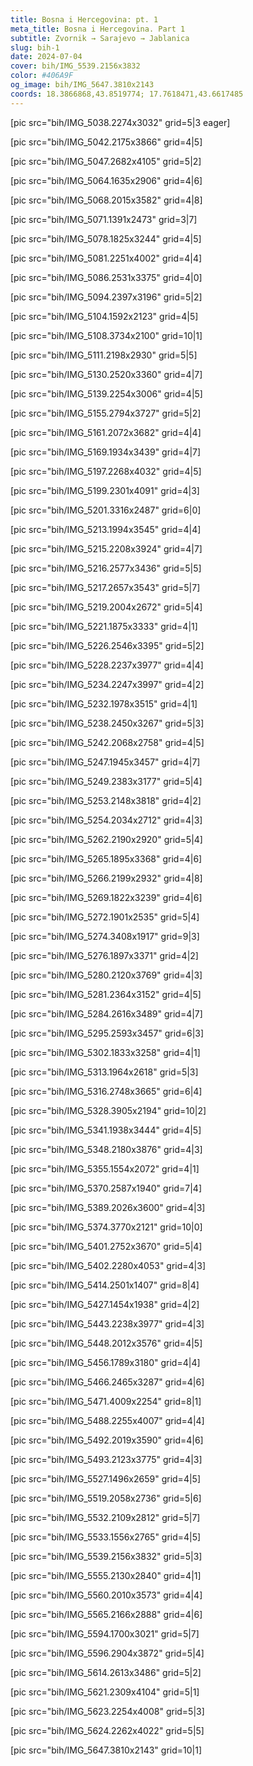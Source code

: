 ```yaml
---
title: Bosna i Hercegovina: pt. 1
meta_title: Bosna i Hercegovina. Part 1
subtitle: Zvornik → Sarajevo → Jablanica
slug: bih-1
date: 2024-07-04
cover: bih/IMG_5539.2156x3832
color: #406A9F
og_image: bih/IMG_5647.3810x2143
coords: 18.3866868,43.8519774; 17.7618471,43.6617485
---
```


[pic src="bih/IMG_5038.2274x3032" grid=5|3 eager]

[pic src="bih/IMG_5042.2175x3866" grid=4|5]

[pic src="bih/IMG_5047.2682x4105" grid=5|2]

[pic src="bih/IMG_5064.1635x2906" grid=4|6]

[pic src="bih/IMG_5068.2015x3582" grid=4|8]

[pic src="bih/IMG_5071.1391x2473" grid=3|7]

[pic src="bih/IMG_5078.1825x3244" grid=4|5]

[pic src="bih/IMG_5081.2251x4002" grid=4|4]

[pic src="bih/IMG_5086.2531x3375" grid=4|0]

[pic src="bih/IMG_5094.2397x3196" grid=5|2]

[pic src="bih/IMG_5104.1592x2123" grid=4|5]

[pic src="bih/IMG_5108.3734x2100" grid=10|1]

[pic src="bih/IMG_5111.2198x2930" grid=5|5]

[pic src="bih/IMG_5130.2520x3360" grid=4|7]

[pic src="bih/IMG_5139.2254x3006" grid=4|5]

[pic src="bih/IMG_5155.2794x3727" grid=5|2]

[pic src="bih/IMG_5161.2072x3682" grid=4|4]

[pic src="bih/IMG_5169.1934x3439" grid=4|7]

[pic src="bih/IMG_5197.2268x4032" grid=4|5]

[pic src="bih/IMG_5199.2301x4091" grid=4|3]

[pic src="bih/IMG_5201.3316x2487" grid=6|0]

[pic src="bih/IMG_5213.1994x3545" grid=4|4]

[pic src="bih/IMG_5215.2208x3924" grid=4|7]

[pic src="bih/IMG_5216.2577x3436" grid=5|5]

[pic src="bih/IMG_5217.2657x3543" grid=5|7]

[pic src="bih/IMG_5219.2004x2672" grid=5|4]

[pic src="bih/IMG_5221.1875x3333" grid=4|1]

[pic src="bih/IMG_5226.2546x3395" grid=5|2]

[pic src="bih/IMG_5228.2237x3977" grid=4|4]

[pic src="bih/IMG_5234.2247x3997" grid=4|2]

[pic src="bih/IMG_5232.1978x3515" grid=4|1]

[pic src="bih/IMG_5238.2450x3267" grid=5|3]

[pic src="bih/IMG_5242.2068x2758" grid=4|5]

[pic src="bih/IMG_5247.1945x3457" grid=4|7]

[pic src="bih/IMG_5249.2383x3177" grid=5|4]

[pic src="bih/IMG_5253.2148x3818" grid=4|2]

[pic src="bih/IMG_5254.2034x2712" grid=4|3]

[pic src="bih/IMG_5262.2190x2920" grid=5|4]

[pic src="bih/IMG_5265.1895x3368" grid=4|6]

[pic src="bih/IMG_5266.2199x2932" grid=4|8]

[pic src="bih/IMG_5269.1822x3239" grid=4|6]

[pic src="bih/IMG_5272.1901x2535" grid=5|4]

[pic src="bih/IMG_5274.3408x1917" grid=9|3]

[pic src="bih/IMG_5276.1897x3371" grid=4|2]

[pic src="bih/IMG_5280.2120x3769" grid=4|3]

[pic src="bih/IMG_5281.2364x3152" grid=4|5]

[pic src="bih/IMG_5284.2616x3489" grid=4|7]

[pic src="bih/IMG_5295.2593x3457" grid=6|3]

[pic src="bih/IMG_5302.1833x3258" grid=4|1]

[pic src="bih/IMG_5313.1964x2618" grid=5|3]

[pic src="bih/IMG_5316.2748x3665" grid=6|4]

[pic src="bih/IMG_5328.3905x2194" grid=10|2]

[pic src="bih/IMG_5341.1938x3444" grid=4|5]

[pic src="bih/IMG_5348.2180x3876" grid=4|3]

[pic src="bih/IMG_5355.1554x2072" grid=4|1]

[pic src="bih/IMG_5370.2587x1940" grid=7|4]

[pic src="bih/IMG_5389.2026x3600" grid=4|3]

[pic src="bih/IMG_5374.3770x2121" grid=10|0]

[pic src="bih/IMG_5401.2752x3670" grid=5|4]

[pic src="bih/IMG_5402.2280x4053" grid=4|3]

[pic src="bih/IMG_5414.2501x1407" grid=8|4]

[pic src="bih/IMG_5427.1454x1938" grid=4|2]

[pic src="bih/IMG_5443.2238x3977" grid=4|3]

[pic src="bih/IMG_5448.2012x3576" grid=4|5]

[pic src="bih/IMG_5456.1789x3180" grid=4|4]

[pic src="bih/IMG_5466.2465x3287" grid=4|6]

[pic src="bih/IMG_5471.4009x2254" grid=8|1]

[pic src="bih/IMG_5488.2255x4007" grid=4|4]

[pic src="bih/IMG_5492.2019x3590" grid=4|6]

[pic src="bih/IMG_5493.2123x3775" grid=4|3]

[pic src="bih/IMG_5527.1496x2659" grid=4|5]

[pic src="bih/IMG_5519.2058x2736" grid=5|6]

[pic src="bih/IMG_5532.2109x2812" grid=5|7]

[pic src="bih/IMG_5533.1556x2765" grid=4|5]

[pic src="bih/IMG_5539.2156x3832" grid=5|3]

[pic src="bih/IMG_5555.2130x2840" grid=4|1]

[pic src="bih/IMG_5560.2010x3573" grid=4|4]

[pic src="bih/IMG_5565.2166x2888" grid=4|6]

[pic src="bih/IMG_5594.1700x3021" grid=5|7]

[pic src="bih/IMG_5596.2904x3872" grid=5|4]

[pic src="bih/IMG_5614.2613x3486" grid=5|2]

[pic src="bih/IMG_5621.2309x4104" grid=5|1]

[pic src="bih/IMG_5623.2254x4008" grid=5|3]

[pic src="bih/IMG_5624.2262x4022" grid=5|5]

[pic src="bih/IMG_5647.3810x2143" grid=10|1]
